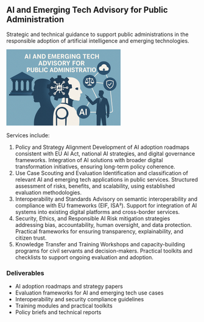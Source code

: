 ## AI and Emerging Tech Advisory for Public Administration 

Strategic and technical guidance to support public administrations in the responsible adoption of artificial intelligence and emerging technologies.

![AI and Emerging Tech](/images/eme_tech2_small.png)

Services include:
1. Policy and Strategy Alignment
Development of AI adoption roadmaps consistent with EU AI Act, national AI strategies, and digital governance frameworks.
Integration of AI solutions with broader digital transformation initiatives, ensuring long-term policy coherence.
2. Use Case Scouting and Evaluation
Identification and classification of relevant AI and emerging tech applications in public services.
Structured assessment of risks, benefits, and scalability, using established evaluation methodologies.
3. Interoperability and Standards
Advisory on semantic interoperability and compliance with EU frameworks (EIF, ISA²).
Support for integration of AI systems into existing digital platforms and cross-border services.
4. Security, Ethics, and Responsible AI
Risk mitigation strategies addressing bias, accountability, human oversight, and data protection.
Practical frameworks for ensuring transparency, explainability, and citizen trust.
5. Knowledge Transfer and Training
Workshops and capacity-building programs for civil servants and decision-makers.
Practical toolkits and checklists to support ongoing evaluation and adoption.

### Deliverables
* AI adoption roadmaps and strategy papers
* Evaluation frameworks for AI and emerging tech use cases
* Interoperability and security compliance guidelines
* Training modules and practical toolkits
* Policy briefs and technical reports
